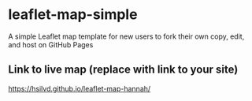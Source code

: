 # leaflet-map-simple
A simple Leaflet map template for new users to fork their own copy, edit, and host on GitHub Pages

## Link to live map (replace with link to your site)
https://hsilvd.github.io/leaflet-map-hannah/


